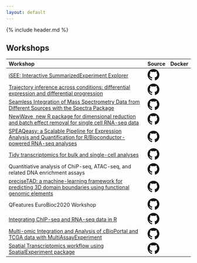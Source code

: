 ```yaml
---
layout: default
---
```


{% include header.md %}

## Workshops

| Workshop | Source | Docker  |
| :------- | :----- | ------- |
| [iSEE: Interactive SummarizedExperiment Explorer](https://isee.github.io/iSEEWorkshopEuroBioc2020/) | [![GH](images/GitHub-Mark-32px.png)](https://github.com/iSEE/iSEEWorkshopEuroBioc2020) | |
| [Trajectory inference across conditions: differential expression and differential progression](https://kstreet13.github.io/bioc2020trajectories/) | [![GH](images/GitHub-Mark-32px.png)](https://github.com/kstreet13/bioc2020trajectories) | |
| [Seamless Integration of Mass Spectrometry Data from Different Sources with the Spectra Package](https://jorainer.github.io/SpectraTutorials) | [![GH](images/GitHub-Mark-32px.png)](https://github.com/jorainer/SpectraTutorials) | |
| [NewWave, new R package for dimensional reduction and batch effect removal for single cell RNA-seq data](https://fedeago.github.io/SurfingNewWave/) | [![GH](images/GitHub-Mark-32px.png)](https://github.com/fedeago/SurfingNewWave) | |
| [SPEAQeasy: a Scalable Pipeline for Expression Analysis and Quantification for R/Bioconductor-powered RNA-seq analyses](http://research.libd.org/SPEAQeasyWorkshop2020/) | [![GH](images/GitHub-Mark-32px.png)](https://github.com/LieberInstitute/SPEAQeasyWorkshop2020) | |
| [Tidy transcriptomics for bulk and single-cell analyses](https://stemangiola.github.io/bioceurope2020_tidytranscriptomics/) | [![GH](images/GitHub-Mark-32px.png)](https://github.com/stemangiola/bioceurope2020_tidytranscriptomics) | |
| Quantitiative analysis of ChiP-seq, ATAC-seq, and related DNA enrichment assays | [![GH](images/GitHub-Mark-32px.png)](https://github.com/bioinformatics-core-shared-training/Quantitative-ChIPseq-Workshop) | |
| [preciseTAD: a machine-learning framework for predicting 3D domain boundaries using functional genomic elements](https://dozmorovlab.github.io/preciseTADworkshop/) | [![GH](images/GitHub-Mark-32px.png)](https://github.com/dozmorovlab/preciseTADworkshop) | |
| QFeatures EuroBioc2020 Workshop | [![GH](images/GitHub-Mark-32px.png)](https://github.com/lgatto/QFeaturesWorkshop2020) | |
| [Integrating ChIP-seq and RNA-seq data in R](https://mahshaaban.github.io/targetShop/) | [![GH](images/GitHub-Mark-32px.png)](https://github.com/MahShaaban/targetShop) | |
| [Multi-omic Integration and Analysis of cBioPortal and TCGA data with MultiAssayExperiment](https://waldronlab.io/MultiAssayWorkshop/) | [![GH](images/GitHub-Mark-32px.png)](https://github.com/waldronlab/multiassayworkshop) | |
| [Spatial Transcriptomics workflow using SpatialExperiment package](https://drighelli.github.io/EuroBioc2020_SpatialWorkshop/) | [![GH](images/GitHub-Mark-32px.png)](https://github.com/drighelli/EuroBioc2020_SpatialWorkshop) | |
